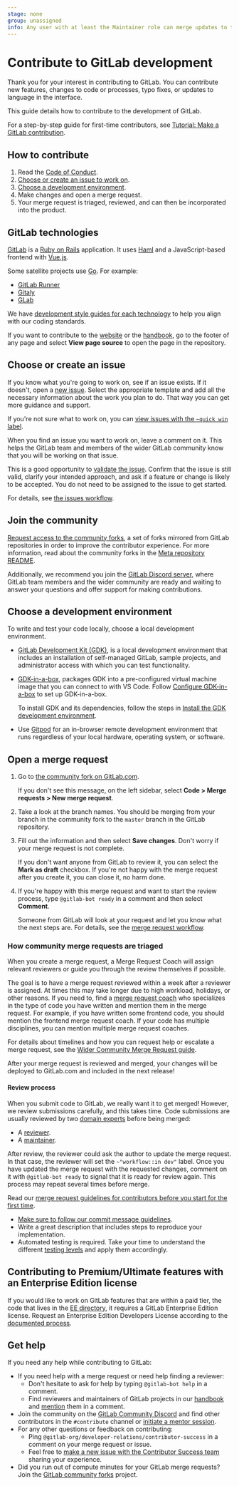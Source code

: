 ```yaml
---
stage: none
group: unassigned
info: Any user with at least the Maintainer role can merge updates to this content. For details, see https://docs.gitlab.com/ee/development/development_processes.html#development-guidelines-review.
---
```


# Contribute to GitLab development

Thank you for your interest in contributing to GitLab.
You can contribute new features, changes to code or processes, typo fixes,
or updates to language in the interface.

This guide details how to contribute to the development of GitLab.

For a step-by-step guide for first-time contributors, see [Tutorial: Make a GitLab contribution](first_contribution/index.md).

## How to contribute

1. Read the [Code of Conduct](https://about.gitlab.com/community/contribute/code-of-conduct/).
1. [Choose or create an issue to work on](#choose-or-create-an-issue).
1. [Choose a development environment](#choose-a-development-environment).
1. Make changes and open a merge request.
1. Your merge request is triaged, reviewed, and can then be incorporated into the product.

## GitLab technologies

[GitLab](https://gitlab.com/gitlab-org/gitlab) is a [Ruby on Rails](https://rubyonrails.org/) application.
It uses [Haml](https://haml.info/) and a JavaScript-based frontend with [Vue.js](https://vuejs.org/).

Some satellite projects use [Go](https://go.dev/).
For example:

- [GitLab Runner](https://gitlab.com/gitlab-org/gitlab-runner)
- [Gitaly](https://gitlab.com/gitlab-org/gitaly)
- [GLab](https://gitlab.com/gitlab-org/cli)

We have [development style guides for each technology](style_guides.md) to help you align with our coding standards.

If you want to contribute to the [website](https://about.gitlab.com/) or the [handbook](https://handbook.gitlab.com/handbook/),
go to the footer of any page and select **View page source** to open the page in the repository.

## Choose or create an issue

If you know what you're going to work on, see if an issue exists.
If it doesn't, open a [new issue](https://gitlab.com/gitlab-org/gitlab/-/issues/new).
Select the appropriate template and add all the necessary information about the work you plan to do.
That way you can get more guidance and support.

If you're not sure what to work on, you can
[view issues with the `~quick win` label](https://gitlab.com/groups/gitlab-org/-/issues/?label_name%5B%5D=quick%20win).

When you find an issue you want to work on, leave a comment on it.
This helps the GitLab team and members of the wider GitLab community know that you will be working on that issue.

This is a good opportunity to [validate the issue](issue_workflow.md#clarifyingvalidating-an-issue).
Confirm that the issue is still valid, clarify your intended approach, and ask if a feature or change is likely to be accepted.
You do not need to be assigned to the issue to get started.

For details, see [the issues workflow](issue_workflow.md).

## Join the community

[Request access to the community forks](https://gitlab.com/groups/gitlab-community/community-members/-/group_members/request_access),
a set of forks mirrored from GitLab repositories in order to improve the contributor experience.
For more information, read about the community forks in the [Meta repository README](https://gitlab.com/gitlab-community/meta#why).

Additionally, we recommend you join the [GitLab Discord server](https://discord.com/invite/gitlab),
where GitLab team members and the wider community are ready and waiting to answer your questions
and offer support for making contributions.

## Choose a development environment

To write and test your code locally, choose a local development environment.

- [GitLab Development Kit (GDK)](https://gitlab.com/gitlab-org/gitlab-development-kit), is a local
development environment that includes an installation of self-managed GitLab, sample projects,
and administrator access with which you can test functionality.

- [GDK-in-a-box](first_contribution/configure-dev-env-gdk-in-a-box.md),
packages GDK into a pre-configured virtual machine image that you can connect to with VS Code.
Follow [Configure GDK-in-a-box](first_contribution/configure-dev-env-gdk-in-a-box.md) to set up GDK-in-a-box.

  To install GDK and its dependencies, follow the steps in [Install the GDK development environment](first_contribution/configure-dev-env-gdk.md).

- Use [Gitpod](first_contribution/configure-dev-env-gitpod.md) for an in-browser remote development
  environment that runs regardless of your local hardware, operating system, or software.

## Open a merge request

1. Go to [the community fork on GitLab.com](https://gitlab.com/gitlab-community/gitlab).

   If you don't see this message, on the left sidebar, select **Code > Merge requests > New merge request**.

1. Take a look at the branch names. You should be merging from your branch
   in the community fork to the `master` branch in the GitLab repository.

1. Fill out the information and then select **Save changes**.
   Don't worry if your merge request is not complete.

   If you don't want anyone from GitLab to review it, you can select the **Mark as draft** checkbox.
   If you're not happy with the merge request after you create it, you can close it, no harm done.

1. If you're happy with this merge request and want to start the review process, type
   `@gitlab-bot ready` in a comment and then select **Comment**.

   Someone from GitLab will look at your request and let you know what the next steps are.
   For details, see the [merge request workflow](merge_request_workflow.md).

### How community merge requests are triaged

When you create a merge request, a Merge Request Coach will assign relevant reviewers or
guide you through the review themselves if possible.

The goal is to have a merge request reviewed within a week after a reviewer is assigned.
At times this may take longer due to high workload, holidays, or other reasons.
If you need to, find a
[merge request coach](https://handbook.gitlab.com/handbook/marketing/developer-relations/contributor-success/merge-request-coach-lifecycle/#current-merge-request-coaches)
who specializes in the type of code you have written and mention them in the merge request.
For example, if you have written some frontend code, you should mention the frontend merge request coach.
If your code has multiple disciplines, you can mention multiple merge request coaches.

For details about timelines and how you can request help or escalate a merge request,
see the [Wider Community Merge Request guide](https://handbook.gitlab.com/handbook/engineering/infrastructure/engineering-productivity/merge-request-triage/).

After your merge request is reviewed and merged, your changes will be deployed to GitLab.com and included in the next release!

#### Review process

When you submit code to GitLab, we really want it to get merged!
However, we review submissions carefully, and this takes time.
Code submissions are usually reviewed by two
[domain experts](../code_review.md#domain-experts) before being merged:

- A [reviewer](../code_review.md#the-responsibility-of-the-reviewer).
- A [maintainer](../code_review.md#the-responsibility-of-the-maintainer).

After review, the reviewer could ask the author to update the merge request.
In that case, the reviewer will set the `~"workflow::in dev"` label.
Once you have updated the merge request with the requested changes, comment on it with `@gitlab-bot ready` to signal that it is ready for review again.
This process may repeat several times before merge.

Read our [merge request guidelines for contributors before you start for the first time](merge_request_workflow.md#merge-request-guidelines-for-contributors).

- [Make sure to follow our commit message guidelines](merge_request_workflow.md#commit-messages-guidelines).
- Write a great description that includes steps to reproduce your implementation.
- Automated testing is required. Take your time to understand the different
  [testing levels](../testing_guide/testing_levels.md#how-to-test-at-the-correct-level) and apply them accordingly.

## Contributing to Premium/Ultimate features with an Enterprise Edition license

If you would like to work on GitLab features that are within a paid tier, the code that lives in the
[EE directory](https://gitlab.com/gitlab-org/gitlab/-/tree/master/ee), it requires a GitLab Enterprise Edition license.
Request an Enterprise Edition Developers License according to the [documented process](https://handbook.gitlab.com/handbook/marketing/developer-relations/contributor-success/community-contributors-workflows/#contributing-to-the-gitlab-enterprise-edition-ee).

## Get help

If you need any help while contributing to GitLab:

- If you need help with a merge request or need help finding a reviewer:
  - Don't hesitate to ask for help by typing `@gitlab-bot help` in a comment.
  - Find reviewers and maintainers of GitLab projects in our
    [handbook](https://handbook.gitlab.com/handbook/engineering/projects/) and
    [mention](../../user/group/subgroups/index.md#mention-subgroups) them in a comment.
- Join the community on the [GitLab Community Discord](https://discord.com/invite/gitlab) and find other
  contributors in the `#contribute` channel or [initiate a mentor session](https://about.gitlab.com/community/contribute/mentor-sessions/).
- For any other questions or feedback on contributing:
  - Ping `@gitlab-org/developer-relations/contributor-success` in a comment on your merge request or issue.
  - Feel free to [make a new issue with the Contributor Success team](https://gitlab.com/gitlab-org/community-relations/contributor-success/team-task/-/issues/) sharing your experience.
- Did you run out of compute minutes for your GitLab merge requests? Join the [GitLab community forks](https://gitlab.com/gitlab-community/meta) project.
